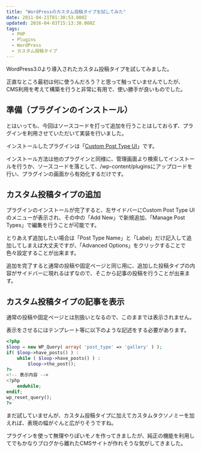 ```yaml
---
title: "WordPressのカスタム投稿タイプを試してみた"
date: 2011-04-21T01:30:53.000Z
updated: 2016-04-03T15:13:30.000Z
tags: 
  - PHP
  - Plugins
  - WordPress
  - カスタム投稿タイプ
---
```


WordPress3.0より導入されたカスタム投稿タイプを試してみました。

正直なところ最初は何に使うんだろう？と思って触っていませんでしたが、CMS利用を考えて構築を行うと非常に有用で、使い勝手が良いものでした。


## 準備（プラグインのインストール）

とはいっても、今回はソースコードを打って追加を行うことはしておらず、プラグインを利用させていただいて実装を行いました。

インストールしたプラグインは「[Custom Post Type UI](http://wordpress.org/extend/plugins/custom-post-type-ui/)」です。

インストール方法は他のプラグインと同様に、管理画面より検索してインストールを行うか、ソースコードを落として、/wp-content/pluginsにアップロードを行い、プラグインの画面から有効化するだけです。


## カスタム投稿タイプの追加

プラグインのインストールが完了すると、左サイドバーにCustom Post Type UIのメニューが表示され、その中の「Add New」で新規追加、「Manage Post Types」で編集を行うことが可能です。

とりあえず追加したい場合は「Post Type Name」と「Label」だけ記入して追加してしまえば大丈夫ですが、「Advanced Options」をクリックすることで色々設定することが出来ます。

追加を完了すると通常の投稿や固定ページと同じ用に、追加した投稿タイプの内容がサイドバーに現れるはずなので、そこから記事の投稿を行うことが出来ます。


## カスタム投稿タイプの記事を表示

通常の投稿や固定ページとは別扱いとなるので、このままでは表示されません。

表示をさせるにはテンプレート等に以下のような記述をする必要があります。

```php
<?php
$loop = new WP_Query( array( 'post_type' => 'gallery' ) );
if( $loop->have_posts() ) :
	while ( $loop->have_posts() ) :
		$loop->the_post();
?>
<!-- 表示内容 -->
<?php
	endwhile;
endif;
wp_reset_query();
?>
```

まだ試していませんが、カスタム投稿タイプに加えてカスタムタクソノミーを加えれば、表現の幅がぐんと広がりそうですね。

プラグインを使って無理やりぽいモノを作ってきましたが、純正の機能を利用してでもかなりブログから離れたCMSサイトが作れそうな気がしてきました。